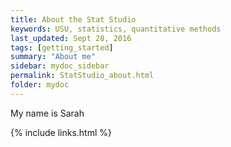 ```yaml
---
title: About the Stat Studio
keywords: USU, statistics, quantitative methods
last_updated: Sept 28, 2016
tags: [getting_started]
summary: "About me"
sidebar: mydoc_sidebar
permalink: StatStudio_about.html
folder: mydoc
---
```


My name is Sarah

{% include links.html %}
